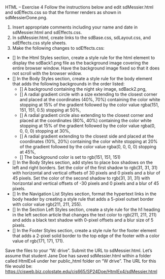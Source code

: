 HTML – Exercise 4
Follow the instructions below and edit sdMessier.html and sdEffects.css so that the former renders as shown in sdMessierDone.png.
1. Insert appropriate comments including your name and date in sdMessier.html and sdEffects.css.
2. In sdMessier.html, create links to the sdBase.css, sdLayout.css, and sdEffects.css style sheets.
3. Make the following changes to sdEffects.css:

 - [] In the Html Styles section, create a style rule for the html element to display the sdBack1.png file as the background image covering the entire browser window. Have the background image fixed so that it does not scroll with the browser widow.
 - [] In the Body Styles section, create a style rule for the body element that adds the following backgrounds in the order listed:
    - [] A background containing the night sky image, sdBack2.png,
    - [] A radial gradient circle with a size extending to the closest corner and placed at the coordinates (40%, 70%) containing the color white stopping at 15% of the gradient followed by the color value rgba(151, 151, 151, 0.5) stopping at 50%,
    - [] A radial gradient circle also extending to the closest corner and placed at the coordinates (80%, 40%) containing the color white stopping at 15% of the gradient followed by the color value rgba(0, 0, 0, 0) stopping at 30%,
    - [] A radial gradient extending to the closest side and placed at the coordinates (10%, 20%) containing the color white stopping at 20% of the gradient followed by the color value rgba(0, 0, 0, 0) stopping at 45%,
    - [] The background color is set to rgb(151, 151, 151)
  - [] In the Body Styles section, add styles to place box shadows on the left and right borders. Set the color of the first shadow to rgb(31, 31, 31) with horizontal and vertical offsets of 30 pixels and 0 pixels and a blur of 45 pixels. Set the color of the second shadow to rgb(31, 31, 31) with
horizontal and vertical offsets of -30 pixels and 0 pixels and a blur of 45 pixels.
  - [] In the Navigation List Styles section, format the hypertext links in the body header by creating a style rule that adds a 5-pixel outset border with color value rgb(211, 211, 255).
  - [] In the Section Left Styles section, create a style rule for the h1 heading in the left section article that changes the text color to rgb(211, 211, 211) and adds a black text shadow with 0-pixel offsets and a blur size of 5 pixels.
  - [] In the Footer Styles section, create a style rule for the footer element that adds a 2-pixel solid border to the top edge of the footer with a color value of rgb(171, 171, 171).


Save the files to your “W: drive”.
Submit the URL to sdMessier.html.
Let’s assume that student Jane Doe has saved sdMessier.html within a folder called HtmlEx4 under her
public_html folder on “W drive”. The URL for this file would be:
https://cisweb.biz.colostate.edu/cis665/SP24Doe/HtmlEx4/sdMessier.html
